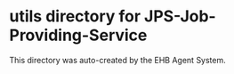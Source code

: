 # utils directory for JPS-Job-Providing-Service

This directory was auto-created by the EHB Agent System.
